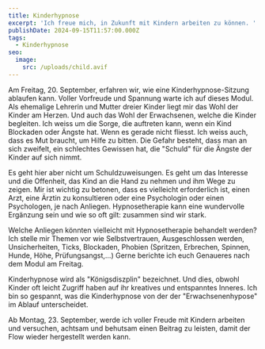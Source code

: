 ```yaml
---
title: Kinderhypnose
excerpt: 'Ich freue mich, in Zukunft mit Kindern arbeiten zu können. '
publishDate: 2024-09-15T11:57:00.000Z
tags:
  - Kinderhypnose
seo:
  image:
    src: /uploads/child.avif
---
```


Am Freitag, 20. September, erfahren wir, wie eine Kinderhypnose-Sitzung ablaufen kann. Voller Vorfreude und Spannung warte ich auf dieses Modul. Als ehemalige Lehrerin und Mutter dreier Kinder liegt mir das Wohl der Kinder am Herzen. Und auch das Wohl der Erwachsenen, welche die Kinder begleiten. Ich weiss um die Sorge, die auftreten kann, wenn ein Kind Blockaden oder Ängste hat. Wenn es gerade nicht fliesst. Ich weiss auch, dass es Mut braucht, um Hilfe zu bitten. Die Gefahr besteht, dass man an sich zweifelt, ein schlechtes Gewissen hat, die "Schuld" für die Ängste der Kinder auf sich nimmt.

Es geht hier aber nicht um Schuldzuweisungen. Es geht um das Interesse und die Offenheit, das Kind an die Hand zu nehmen und ihm Wege zu zeigen. Mir ist wichtig zu betonen, dass es vielleicht erforderlich ist, einen Arzt, eine Ärztin zu konsultieren oder eine Psychologin oder einen Psychologen, je nach Anliegen. Hypnosetherapie kann eine wundervolle Ergänzung sein und wie so oft gilt: zusammen sind wir stark.

Welche Anliegen könnten vielleicht mit Hypnosetherapie behandelt werden? Ich stelle mir Themen vor wie Selbstvertrauen, Ausgeschlossen werden, Unsicherheiten, Ticks, Blockaden, Phobien (Spritzen, Erbrechen, Spinnen, Hunde, Höhe, Prüfungsangst,...) Gerne berichte ich euch Genaueres nach dem Modul am Freitag.

Kinderhypnose wird als "Königsdiszplin" bezeichnet. Und dies, obwohl Kinder oft leicht Zugriff haben auf ihr kreatives und entspanntes Inneres. Ich bin so gespannt, was die Kinderhypnose von der der "Erwachsenenhypose" im Ablauf unterscheidet.

Ab Montag, 23. September, werde ich voller Freude mit Kindern arbeiten und versuchen, achtsam und behutsam einen Beitrag zu leisten, damit der Flow wieder hergestellt werden kann.
